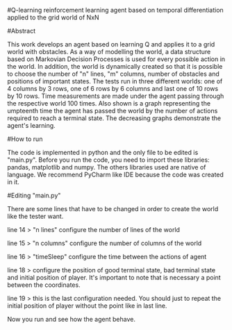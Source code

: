 #Q-learning reinforcement learning agent based on temporal differentiation applied to the grid world of NxN

#Abstract

This work develops an agent based on learning Q and applies it to a grid world with obstacles. As a way of modelling the world, a data structure based on Markovian Decision Processes is used for every possible action in the world. In addition, the world is dynamically created so that it is possible to choose the number of "n" lines, "m" columns, number of obstacles and positions of important states. The tests run in three different worlds: one of 4 columns by 3 rows, one of 6 rows by 6 columns and last one of 10 rows by 10 rows. Time measurements are made under the agent passing through the respective world 100 times. Also shown is a graph representing the umpteenth time the agent has passed the world by the number of actions required to reach a terminal state. The decreasing graphs demonstrate the agent's learning.

#How to run

The code is implemented in python and the only file to be edited is "main.py". Before you run the code, you need to import these libraries: pandas, matplotlib and numpy. The others libraries used are native of language. We recommend PyCharm like IDE because the code was created in it.

#Editing "main.py"

There are some lines that have to be changed in order to create the world like the tester want.

line 14 > "n lines" configure the number of lines of the world

line 15 > "n columns" configure the number of columns of the world

line 16 > "timeSleep" configure the time between the actions of agent

line 18 > configure the position of good terminal state, bad terminal state and initial position of player. It's important to note that is necessary a point between the coordinates.

line 19 > this is the last configuration needed. You should just to repeat the initial position of player without the point like in last line.

Now you run and see how the agent behave.
